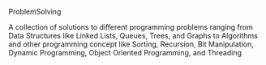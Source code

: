 ProblemSolving

A collection of solutions to different programming problems ranging from Data Structures like Linked Lists, Queues, Trees, and Graphs to Algorithms and other programming concept like Sorting, Recursion, Bit Manipulation, Dynamic Programming, Object Oriented Programming, and Threading
